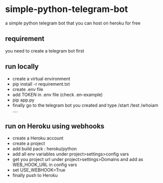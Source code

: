 # simple-python-telegram-bot
a simple python telegram bot that you can host on heroku for free
## requirement
 you need to create a telegram bot first 
## run locally 
- create a virtual environment 
- pip install -r requirement.txt
- create .env file
- add TOKEN in .env file (check .en-example)
- pip app.py 
- finally go to the telegram bot you created and type /start /test /whoiam ....

## run on Heroku using webhooks 
- create a Heroku account
- create a project 
- add build pack : heroku/python
- add all env variables under project>settings>config vars 
- get you project url under project>settings>Domains and add as WEB_HOOK_URL in config vars
- set USE_WEBHOOK=True
- finally push to Heroku 
